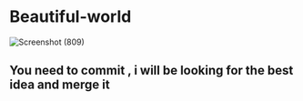 # Beautiful-world
![Screenshot (809)](https://user-images.githubusercontent.com/88783614/136173733-137d6fb4-ea41-4914-b3a2-8c3aace548e9.png)
## You need to commit , i will be looking for the best idea and merge it
